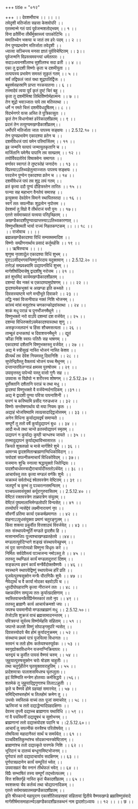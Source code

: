 +++
title = "०१२"

+++
।। देवशर्मोवाच ।। ।। ।।  
तवेदृशी मतिर्जाता सहसा केशवोपरि ।।  
एतस्मान्मे गतं पापं पूर्वजन्मशतोद्भवम् ।। १ ।।  
विना व्रतैर्विना तीर्थैर्मुक्तस्त्वं पापकोटिभिः ।।  
ममातिथ्येन भक्त्या च जातं तव हरेः पदम् ।। २ ।।  
तेन पुण्यप्रभावेण मतिर्जाता तवेदृशी ।।  
ध्यात्वा सञ्चिन्त्य मनसा ज्ञातं पूर्वविचेष्टितम् ।। ३।।  
पूर्वजन्मनि विप्रस्त्वमवन्त्यां धर्मतत्परः ।।  
सदाऽध्ययनशीलश्च सुशीलश्च सदा व्रती ।। ४ ।।  
एका तु द्वादशी विष्णोः कृता च दशमीयुता ।।  
तत्पापस्य प्रभावेण समस्तं सुकृतं गतम् ।। ५ ।।  
सर्वं तद्विफलं जातं यथा शूद्रापतिर्द्विजः ।।  
बहुवर्षसहस्राणि प्राप्ता नरकयातनाः।। ६ ।।  
तस्मादेवं त्वया पूर्वं कृतं दुष्टं चिरं बहु ।।  
कृता तु दशमीमिश्रा तिथिर्विष्णोर्महात्मनः ।। ७ ।।  
तेन शूद्रो भवाञ्जातः पापे तव मतिस्तथा ।।  
धर्मे न रमते चित्तं दशमीवेधदूषितम्।। ८ ।।  
विदर्भनगरे वत्स अस्ति ते पुत्रिकासुतः ।।  
कृतं तेन विधानोक्तं हरेरेकादशीव्रतम् ।। ९ ।।  
प्रदत्तं तेन तत्पुण्यमखण्डैकाशीव्रतम्।।  
धर्मोपरि मतिर्जाता जातः पापस्य सङ्क्षयः ।। 2.5.12.१० ।।  
तेन पुण्यप्रभावेण एकादश्या व्रतेन च ।।  
दशमीवेधजं पापं यमेन परिमार्जितम् ।। ११ ।।  
इह जन्मनि यत्पापं जन्मायुतकृतानि च ।।  
मार्जितानि यमेनैव पापानि तव साम्प्रतम् ।। १२ ।।  
तयोर्विवदतोरेवं विष्वक्सेनः समागतः ।।  
वर्णावर स्वागतं ते तुष्टस्तेहं जनार्दनः ।। १३ ।।  
विप्रस्याऽऽतिथ्यहेतुत्वाज्जातः पापस्य सङ्क्षयः ।।  
परदत्तेन पुण्येन एकादश्या व्रतेन च ।। १४ ।।  
दशमीवेधजं पापं तव शूद्र लयं गतम् ।।  
व्रतं कृत्वा ददौ पुण्यं दौहित्रस्तेन तारितः ।। १५ ।।  
पत्न्या सह महाभाग वैनतेयं समारुह ।।  
इत्युक्त्वा देवदेवेन विमाने स्थापितस्तदा ।। १६ ।।  
स्वर्गं ततः सपत्नीकः शूद्रत्वेन नृपोत्तम ।।  
देवशर्मा तु विप्रो वै तीर्थराजं ययौ पुनः ।। १७।।  
एतत्ते सर्वमाख्यातं यत्त्वया परिपृच्छितम् ।।  
अखण्डैकादशीपुण्यात्प्राप्तस्याऽऽतिथ्यकारणात् ।।  
विष्णुभक्तिमती भार्या राज्यं निहतकण्टकम् ।। ।। १८ ।।  
।। राजोवाच ।। ।।  
ब्रह्मन्नखण्डैकादश्या विधिं सम्यक्समादिश ।।  
विष्णोः सम्प्रीणनार्थाय प्रसादं कर्तुमर्हसि ।। १९ ।।  
।। ऋषिरुवाच ।। ।।  
शृणुष्व नृपशार्दूल एकादश्या विधिं शुभम् ।।  
पुराऽऽसीद्भगवान्विष्णुर्नारदाय यदुक्तवान् ।। 2.5.12.२० ।।  
तत्तेऽहं सम्प्रवक्ष्यामि उद्यापनविधिं शुभम् ।।  
मार्गशीर्षादिमासेषु द्वादशीषु नरोत्तम ।। २१ ।।  
व्रतं शुभमिदं कार्यमखण्डैकादशीव्रतम् ।।  
दशम्यां चैव नक्तं च एकादश्यामुपोषणम् ।। ।। २२ ।।  
द्वादश्यामेकभुक्तं च अखण्डा इति कथ्यते ।।  
दिवसस्याष्टमे भागे मन्दीभूते दिवाकरे ।। २३ ।।  
तद्धि नक्तं विजानीयान्न नक्तं निशि भोजनम् ।।  
कांस्यं मांसं मसूरांश्च चणकान्कोद्रवांस्तथा ।। २४ ।।  
शाकं मधु परान्नं च पुनर्भोजनमैथुने ।।  
विष्णुभक्तो नरो वाऽपि दशम्यां दश वर्जयेत् ।। २५ ।।  
दशम्या विधिरुक्तोऽयमेकादश्यास्तथा शृणु ।।  
असकृज्जलपानं च हिंसा शौचमसत्यता ।। २६ ।।  
ताम्बूलं दन्तकाष्ठं च दिवाशयनमैथुने ।। द्यूतं  
क्रीडा निशि स्वापः पतितैः सह भाषणम् ।।  
एकादश्यां दशैतानि विष्णुभक्तस्तु वर्जयेत् ।। २७ ।।  
अद्य मे स्त्रीसुखं नास्ति भोजनं नास्ति केशव ।।  
प्रीत्यर्थं तव देवेश नियमस्तु दिवानिशि ।। २८ ।।  
सुप्तेन्द्रियैस्तु वैक्लव्यं भोजनं यच्च मैथुनम् ।।  
दन्तान्तरविलग्नान्नं क्षमस्व पुरुषोत्तम ।। २९ ।।  
उपावृत्तस्तु पापेभ्यो यस्तु वासो गुणैः सह ।।  
उपवासः स विज्ञेयो न शरीरस्य शोषणम् ।। 2.5.12.३० ।।  
पूर्वोक्तानि दशैतानि परान्नं च तथा मधु ।।  
द्वादश्यां विष्णुभक्तो वै वर्जयेन्मर्दनादिकम् ।।३१।।  
अद्य मे द्वादशी पुण्या पवित्रा पापनाशिनी ।।  
पारणं च करिष्यामि प्रसीद गरुडध्वज ।। ३२ ।।  
विष्णोः सन्तोषणार्थाय यो मया नियमः कृतः ।।  
अद्याहं भोजयिष्यामि त्वत्प्रसादाद्द्विजोत्तमम् ।। ३३ ।।  
अनेन विधिना कुर्याद्यावद्वर्षं समाप्यते ।।  
सम्पूर्णे तु ततो वर्षे कुर्यादुद्यापनं बुधः ।। ३४ ।।  
आदौ मध्ये तथा चान्ते व्रतस्योद्यापनं स्मृतम् ।।  
उद्यापनं न कुर्याद्यः कुष्ठी चान्धश्च जायते ।। ३५ ।।  
तस्मादुद्यापनं कुर्याद्यथाविभवसारतः ।।  
क्रियते शुक्लपक्षे च मासे मार्गशिरे शुभे ।। ३६ ।।  
आमन्त्र्य द्वादशमितान्ब्राह्मणान्विधिकोविदान् ।।  
त्रयोदशं सपत्नीकमाचार्यं विधिकोविदम् ।। ३७।।  
यजमानः शुचिः स्नात्वा श्रद्धायुक्तो जितेन्द्रियः ।।  
पादशौचार्धवस्त्राद्यैराचार्यादींस्ततोऽर्चयेत् ।। ३८ ।।  
आचार्यस्तु ततः कृत्वा मण्डलं वर्णकैः शुभैः ।।  
चक्राब्जं सर्वतोभद्रं श्वेतवस्त्रेण वेष्टितम् ।। ३९ ।।  
जलपूर्णं च कुम्भं तु पञ्चरत्नसमन्वितम् ।।  
पञ्चपल्लवसंयुक्तं कर्पूरागुरुवासितम् ।। 2.5.12.४० ।।  
वेष्टितं रक्तवस्त्रेण ताम्रपात्रेण संयुतम् ।।  
वेष्टितं पुष्पमालाभिर्मण्डलोपरि विन्यसेत् ।। ४१ ।।  
तस्योपरि न्यसेद्देवं लक्ष्मीनारायणं नृप ।।  
सौवर्णी प्रतिमा कार्या एककर्षप्रमाणतः ।। ४२ ।।  
वाहनाऽऽयुधसंयुक्ता प्रमाणं चतुरङ्गुलम् ।।  
किंवा शक्त्या प्रकुर्वीत वित्तशाठ्यं विवर्जयेत् ।। ४३ ।।  
ततः संस्थापयेन्मूर्तिं मण्डले द्वादशैव हि ।।  
मासानामधिपः पूज्यश्चाखण्डव्रतहेतवे ।।४४।।  
मण्डलात्पूर्वदिग्भागे शङ्खं संस्थापयेच्छुभम् ।।  
त्वं पुरा सागरोत्पन्नो विष्णुना विधृतः करे ।।  
निर्मितः सर्वदेवैस्त्वं पाञ्चजन्य नमोऽस्तु ते ।। ४५ ।।  
ततस्तु स्थण्डिलं कार्यं मण्डलादुत्तरां दिशम् ।।  
सङ्कल्प्य हवनं कार्यं मन्त्रैर्वेदोक्तवैष्णवैः ।। ४६ ।।  
स्वस्थाने स्थापयेद्विष्णुं स्थापयेच्च हरिं प्रति ।।  
पूजयेत्पुरुषसूक्तेन मन्त्रैः पौराणिकैः शुभैः ।। ४७ ।।  
नैवेद्यार्थं च वै कार्या मोदका बहवोऽपि च ।।  
धूपदीपोपहाराणि कृत्वा नीराजनं ततः ।। ४८ ।।  
यक्षकर्दमेन सम्पूज्य ततः कुर्यात्प्रदक्षिणाम् ।।  
स्वस्तिवाचनकैर्विप्रैर्नमस्कारं ततो नृप ।। ४९ ।।  
ततस्तु ब्राह्मणैः कार्य आचार्यक्रमशो जपः ।।  
जपश्च पावमानीयो मण्डलब्राह्मणं मधु ।। 2.5.12.५०।।  
तेजोऽसि शुक्रजं वाचं ब्रह्मसामादनन्तरम् ।।  
पवित्रवन्तं सूर्यस्य विष्णोर्महसि संहिताम् ।। ५१ ।।  
जपान्ते कलशे विष्णुं सोपाङ्गमुपरि न्यसेत् ।।  
दिवसस्योदये चैव होमं कुर्यादनुक्रमम् ।। ५२ ।।  
संस्थाप्य प्रथमं पात्रं पूजयित्वा विधानतः ।।  
स्तवनं च ततो होमः कर्तव्यश्चरुपूर्वकः ।। ५३ ।।  
स्वगृह्योक्तविधानेन यजनाग्निक्रियापरः ।।  
चरुद्वयं च कुर्वीत पायसं वैष्णवं चरुम् ।। ५४ ।।  
जुहुयात्पुरुषसूक्तेन चरोः षोडश चाहुतीः ।।  
तथा चतुर्गृहीतेन घृतयुक्तावराहुतिम् ।। ५५ ।।  
प्रादेशमात्राः पालाशसमिधश्च घृतप्लुताः।।  
इदं विष्ण्विति मन्त्रेण होतव्याः कर्मसिद्धये ।।५६।।  
शतमेकं तु जुहुयाद्द्विगुणाश्च तिलाऽऽहुतीः ।।  
कृते च वैष्णवे होमे ग्रहयज्ञं समारभेत् ।। ५७ ।।  
समिद्भिश्चरुहोमं च तिलहोमं क्रमेण तु ।।  
उभयोः स्वस्तिकं वाच्यं ततः पूजां समाचरेत् ।। ५८ ।।  
ऋत्विजां च ततो दद्याद्धेन्वादिग्रहदक्षिणाः ।।  
देवस्य तृप्त्यै दद्याच्च ब्राह्मणाय यथाविधि ।। ५९ ।।  
गां वै पयस्विनीं दद्याद्वृषभं च सुशोभनम् ।।  
ब्राह्मणानां ततो दद्यात्त्रयोदश पदानि च ।।2.5.12.६०।।  
आचार्यं तु सपत्नीकं वस्त्रैश्च परितोषयेत् ।।  
तोषयित्वा महादानैस्तं सार्थं च समर्पयेत् ।। ६१ ।।  
पञ्चविंशतिकुम्भांश्च सोदकान्वस्त्रवेष्टितान् ।।  
ब्राह्मणांश्च ततो दद्यात्कृते पारणके निशि ।। ६२ ।।  
भूरिदानं च दातव्यं बन्धूनामिष्टभोजनम् ।।  
पूर्णपात्रं ततो दद्यादाचार्याय सदक्षिणम् ।। ६३ ।।  
पूर्णपात्रप्रदानेन कार्यं सम्पूरितं भवेत् ।।  
उपवासव्रतं चैव स्नानं तीर्थफलं भवेत् ।। ६४ ।।  
विप्रैः सम्भाषितं तस्य सम्पूर्णं तद्भवेत्फलम् ।।  
वित्त शक्तिर्गृहे नास्ति कृतं चैकादशीव्रतम् ।। ६५ ।।  
स्वशक्त्या चैव कर्तव्यं तथा चोद्यापनादिकम् ।।  
एतत्ते सर्वमाख्यातमखण्डैकादशीव्रतम् ।।  
इति श्रीस्कान्दे महापुराण एकाशीतिसाहस्र्यां संहितायां द्वितीये वैष्णवखण्डे ब्रह्मविष्णुसंवादे मार्गशीर्षमासमाहात्म्येऽखण्डैकादशीव्रतकथनं नाम द्वादशोऽध्यायः ।। १२ ।। ।। छ ।।